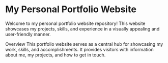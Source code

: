 # My Personal Portfolio Website
Welcome to my personal portfolio website repository! This website showcases my projects, skills, and experience in a visually appealing and user-friendly manner.

Overview
This portfolio website serves as a central hub for showcasing my work, skills, and accomplishments. It provides visitors with information about me, my projects, and how to get in touch.
